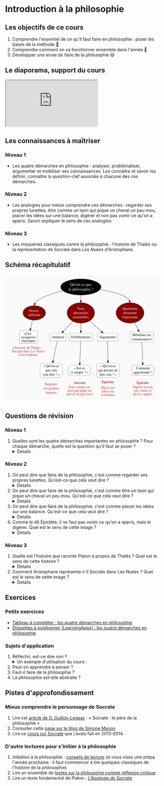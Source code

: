 # Introduction à la philosophie

## Les objectifs de ce cours

1. Comprendre l'essentiel de ce qu'il faut faire en philosophie : poser les bases de la méthode 🧱
2. Comprendre comment on va fonctionner ensemble dans l'année 📜
3. Développer une envie de faire de la philosophie  😃

<!-- ## Plan du cours

- I – Qu'est-ce que la philosophie ?
	- A. Première approche
	- B. Trois démarches essentielles
		- 1/ Analyser
		- 2/ Problématiser
		- 3/ Argumenter
		- 4/ Récapitulatif
	- C. Une quatrième démarche importante
		- Mobiliser ses connaissances
- II – Le fonctionnement du cours
	- A. Le cadre général
		- 1/ Le programme officiel
		- 2/ Les règles pour que le cours fonctionne bien
	- B. Les aides pour réussir en philosophie
		- 1/ Votre professeur
		- 2/ Lectures
		- 3/ Internet -->


## Le diaporama, support du cours

<iframe src="https://eyssette.github.io/marp-slides/slides/2021-2022/introduction-philosophie-21.html"></iframe>

## Les connaissances à maîtriser

### Niveau 1
- Les quatre démarches en philosophie : analyser, problématiser, argumenter et mobiliser ses connaissances. Les connaître et savoir les définir, connaître la question-clef associée à chacune des ces démarches.

### Niveau 2

- Les analogies pour mieux comprendre ces démarches : regarder ses propres lunettes, être comme un taon qui pique un cheval un peu mou, placer les idées sur une balance, digérer et non pas vomir ce qu'on a appris. Savoir expliquer le sens de ces analogies.

### Niveau 3
- Les moqueries classiques contre la philosophie : l'histoire de Thalès ou la représentation de Socrate dans _Les Nuées_ d'Aristophane.


## Schéma récapitulatif

[![Schéma récapitulatif du cours](https://raw.githubusercontent.com/eyssette/graphviz-examples/master/diagram/introduction-philosophie-21.dot.svg)](https://raw.githubusercontent.com/eyssette/graphviz-examples/master/diagram/introduction-philosophie-21.dot.svg)


## Questions de révision

### Niveau 1

1. Quelles sont les quatre démarches importantes en philosophie ? Pour chaque démarche, quelle est la question qu'il faut se poser ?<details>En philosophie, les quatre démarches importantes sont : analyser, problématiser, argumenter et mobiliser ses connaissances. Pour analyser, il faut se demander : « Qu'est-ce que cela veut dire ? ». Pour problématiser, il faut se demander : « Est-ce vraiment si simple ? ». Pour argumenter, il faut se demander : « Qu'est-ce qui permet de dire cela ? ». Pour mobiliser ses connaissances, il faut se demander : « Comment approfondir ? ».</details>

### Niveau 2
1. On peut dire que faire de la philosophie, c'est comme regarder ses propres lunettes. Qu'est-ce que cela veut dire ?<details>Regarder ses propres lunettes, c'est examiner les idées avec lesquelles on pense, afin de chercher à les rendre plus claires et plus précises : cela revient à analyser ses idées.</details>
1. On peut dire que faire de la philosophie, c'est comme être un taon qui pique un cheval un peu mou. Qu'est-ce que cela veut dire ?<details>Cette image désigne la démarche de Socrate. Être comme un taon qui pique un cheval un peu mou, c'est réveiller son esprit critique et questionner ce qui nous semble évident : cela revient à problématiser.</details>
1. On peut dire que faire de la philosophie, c'est comme placer les idées sur une balance. Qu'est-ce que cela veut dire ?<details>Épictète propose cette image de la balance. Placer une idée sur une balance, c'est examiner les arguments et les objections afin de déterminer si l'idée est convaincante : cela revient à argumenter.</details>
1. Comme le dit Épictète, il ne faut pas vomir ce qu'on a appris, mais le digérer. Quel est le sens de cette image ?<details>Vomir ce qu'on a appris, ce serait simplement recracher ses connaissances, sans les avoir intégrées, et sans organisation. Digérer ce qu'on a appris, c'est s'approprier des connaissances afin de les faire siennes et pouvoir ainsi les mobiliser pour développer sa propre réflexion.</details>

### Niveau 3

1. Quelle est l'histoire que raconte Platon à propos de Thalès ? Quel est le sens de cette histoire ? <details>Thalès se promène en regardant les étoiles et tombe dans un puits parce qu'il regardait le ciel au lieu de regarder ses pieds. Cette histoire illustre une moquerie classique contre la philosophie qui serait une réflexion trop abstraite et déconnectée du réel.</details>
1. Comment Aristophane représente-t-il Socrate dans Les Nuées ? Quel est le sens de cette image ?<details>Dans Les Nuées, Aristophane représente Socrate suspendu en l'air dans un panier Cette image illustre une moquerie classique contre la philosophie qui serait une réflexion trop abstraite et déconnectée du réel.</details>


## Exercices

### Petits exercices

- [Tableau à compléter : les quatre démarches en philosophie](https://eyssette.github.io/marp-slides/slides/2021-2022/introduction-philosophie-21.html?f=1#48)
- [Étiquettes à positionner (LearningApps) : les quatre démarches en philosophie](https://learningapps.org/watch?v=pg13m7zck21)


### Sujets d'application

1. Réfléchir, est-ce dire non ?<details><summary>Un exemple d'utilisation du cours :</summary>On peut dire que réfléchir, c'est dire non, car réfléchir c'est dire non aux idées reçues, aux premières idées que nous avons. Réfléchir c'est dépasser l'opinion immédiate.<br>Plus précisément, il s'agit d'abord de dire non aux idées vagues et confuses : réfléchir de manière critique, c'est comme regarder ses propres lunettes, c'est-à-dire examiner ses idées et chercher à clarifier le sens des notions que l'on utilise. Il faut comprendre de quoi on parle exactement, définir précisément les termes que l'on utilise, ce qui revient à analyser ses idées. <br>Il faut également dire non aux idées simplistes : réfléchir véritablement, c'est remettre en question les idées étroites qui évacuent la complexité du réel. Comme Socrate, il s'agit d'être comme un taon qui pique un cheval un peu mou. Il faut réveiller son esprit critique, être conscient des difficultés et questionner nos prétendues certitudes, ce qui revient à problématiser.<br> Enfin, il faut dire non aux idées affirmées sans justification. Il ne faut pas en rester simplement à donner son avis. Il faut, comme l'indique Épictète, placer les idées sur la balance, c'est-à-dire qu'il faut examiner les raisons qui soutiennent une affirmation et les objections qu'on peut faire contre cette idée : il faut faire un travail d'argumentation.<br>Par conséquent, si réfléchir c'est analyser ses idées, problématiser et argumenter, et si cela revient à dire non aux idées vagues et confuses, non aux idées simplistes et non aux idées sans justification, alors on peut effectivement dire que réfléchir c'est dire non. (245 mots)</details>
2. Peut-on apprendre à penser ?
3. Faut-il faire de la philosophie ?
4. La philosophie est-elle abstraite ? 


## Pistes d'approfondissement

### Mieux comprendre le personnage de Socrate

1. Lire cet [article de D. Guillon-Legeay](https://iphilo.fr/2016/09/10/socrate-le-pere-de-la-philosophie/) : « Socrate : le père de la philosophie »
2. Consulter cette [page sur le blog de Simone Manon](https://www.philolog.fr/socrate/)
3. Lire ce [cours sur Socrate](https://eyssette.github.io/ancien-blog/assets/pdf/ancien_blog/0_Introduction_philosophie/2013-2014-Socrate-cours.pdf) que j'avais fait en 2013-2014.

### D'autre lectures pour s'initier à la philosophie

1. Initiation à la philosophie : [conseils de lecture](https://eyssette.github.io/ressources-generales-enseignement-philosophie/conseils-lectures-initiation-philosophie) <!-- Document au format A4 : https://docs.google.com/document/d/119PC0h-Zic6AVT4woWzXd8lbRmQ0fOVPAJ-CBFMyMdQ/edit?usp=sharing  --> (si vous visez une prépa l'année prochaine : il faut commencer à lire quelques classiques de l'histoire de la philosophie)
2. Lire un ensemble de [textes sur la philosophie comme réflexion critique](http://bit.ly/philoD1)
3. Lire un texte fondamental de Platon : _[L'Apologie de Socrate](https://philosophie-pedagogie.web.ac-grenoble.fr/sites/default/files/media-fichiers/2021-02/Apologie_Socrate-Platon.pdf)_
